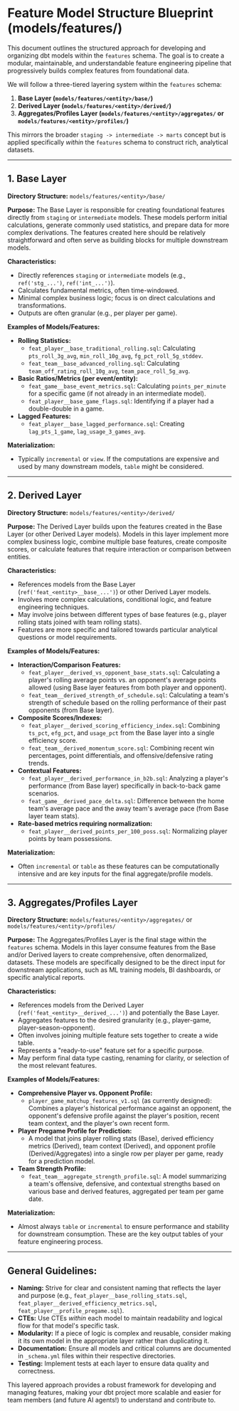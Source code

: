 # Feature Model Structure Blueprint (models/features/)

This document outlines the structured approach for developing and organizing dbt models within the `features` schema. The goal is to create a modular, maintainable, and understandable feature engineering pipeline that progressively builds complex features from foundational data.

We will follow a three-tiered layering system within the `features` schema:

1.  **Base Layer (`models/features/<entity>/base/`)**
2.  **Derived Layer (`models/features/<entity>/derived/`)**
3.  **Aggregates/Profiles Layer (`models/features/<entity>/aggregates/` or `models/features/<entity>/profiles/`)**

This mirrors the broader `staging -> intermediate -> marts` concept but is applied specifically *within* the `features` schema to construct rich, analytical datasets.

---

## 1. Base Layer

**Directory Structure:** `models/features/<entity>/base/`

**Purpose:**
The Base Layer is responsible for creating foundational features directly from `staging` or `intermediate` models. These models perform initial calculations, generate commonly used statistics, and prepare data for more complex derivations. The features created here should be relatively straightforward and often serve as building blocks for multiple downstream models.

**Characteristics:**
*   Directly references `staging` or `intermediate` models (e.g., `ref('stg_...')`, `ref('int_...')`).
*   Calculates fundamental metrics, often time-windowed.
*   Minimal complex business logic; focus is on direct calculations and transformations.
*   Outputs are often granular (e.g., per player per game).

**Examples of Models/Features:**
*   **Rolling Statistics:**
    *   `feat_player__base_traditional_rolling.sql`: Calculating `pts_roll_3g_avg`, `min_roll_10g_avg`, `fg_pct_roll_5g_stddev`.
    *   `feat_team__base_advanced_rolling.sql`: Calculating `team_off_rating_roll_10g_avg`, `team_pace_roll_5g_avg`.
*   **Basic Ratios/Metrics (per event/entity):**
    *   `feat_game__base_event_metrics.sql`: Calculating `points_per_minute` for a specific game (if not already in an intermediate model).
    *   `feat_player__base_game_flags.sql`: Identifying if a player had a double-double in a game.
*   **Lagged Features:**
    *   `feat_player__base_lagged_performance.sql`: Creating `lag_pts_1_game`, `lag_usage_3_games_avg`.

**Materialization:**
*   Typically `incremental` or `view`. If the computations are expensive and used by many downstream models, `table` might be considered.

---

## 2. Derived Layer

**Directory Structure:** `models/features/<entity>/derived/`

**Purpose:**
The Derived Layer builds upon the features created in the Base Layer (or other Derived Layer models). Models in this layer implement more complex business logic, combine multiple base features, create composite scores, or calculate features that require interaction or comparison between entities.

**Characteristics:**
*   References models from the Base Layer (`ref('feat_<entity>__base_...')`) or other Derived Layer models.
*   Involves more complex calculations, conditional logic, and feature engineering techniques.
*   May involve joins between different types of base features (e.g., player rolling stats joined with team rolling stats).
*   Features are more specific and tailored towards particular analytical questions or model requirements.

**Examples of Models/Features:**
*   **Interaction/Comparison Features:**
    *   `feat_player__derived_vs_opponent_base_stats.sql`: Calculating a player's rolling average points vs. an opponent's average points allowed (using Base layer features from both player and opponent).
    *   `feat_team__derived_strength_of_schedule.sql`: Calculating a team's strength of schedule based on the rolling performance of their past opponents (from Base layer).
*   **Composite Scores/Indexes:**
    *   `feat_player__derived_scoring_efficiency_index.sql`: Combining `ts_pct`, `efg_pct`, and `usage_pct` from the Base layer into a single efficiency score.
    *   `feat_team__derived_momentum_score.sql`: Combining recent win percentages, point differentials, and offensive/defensive rating trends.
*   **Contextual Features:**
    *   `feat_player__derived_performance_in_b2b.sql`: Analyzing a player's performance (from Base layer) specifically in back-to-back game scenarios.
    *   `feat_game__derived_pace_delta.sql`: Difference between the home team's average pace and the away team's average pace (from Base layer team stats).
*   **Rate-based metrics requiring normalization:**
    *   `feat_player__derived_points_per_100_poss.sql`: Normalizing player points by team possessions.

**Materialization:**
*   Often `incremental` or `table` as these features can be computationally intensive and are key inputs for the final aggregate/profile models.

---

## 3. Aggregates/Profiles Layer

**Directory Structure:** `models/features/<entity>/aggregates/` or `models/features/<entity>/profiles/`

**Purpose:**
The Aggregates/Profiles Layer is the final stage within the `features` schema. Models in this layer consume features from the Base and/or Derived layers to create comprehensive, often denormalized, datasets. These models are specifically designed to be the direct input for downstream applications, such as ML training models, BI dashboards, or specific analytical reports.

**Characteristics:**
*   References models from the Derived Layer (`ref('feat_<entity>__derived_...')`) and potentially the Base Layer.
*   Aggregates features to the desired granularity (e.g., player-game, player-season-opponent).
*   Often involves joining multiple feature sets together to create a wide table.
*   Represents a "ready-to-use" feature set for a specific purpose.
*   May perform final data type casting, renaming for clarity, or selection of the most relevant features.

**Examples of Models/Features:**
*   **Comprehensive Player vs. Opponent Profile:**
    *   `player_game_matchup_features_v1.sql` (as currently designed): Combines a player's historical performance against an opponent, the opponent's defensive profile against the player's position, recent team context, and the player's own recent form.
*   **Player Pregame Profile for Prediction:**
    *   A model that joins player rolling stats (Base), derived efficiency metrics (Derived), team context (Derived), and opponent profile (Derived/Aggregates) into a single row per player per game, ready for a prediction model.
*   **Team Strength Profile:**
    *   `feat_team__aggregate_strength_profile.sql`: A model summarizing a team's offensive, defensive, and contextual strengths based on various base and derived features, aggregated per team per game date.

**Materialization:**
*   Almost always `table` or `incremental` to ensure performance and stability for downstream consumption. These are the key output tables of your feature engineering process.

---

## General Guidelines:

*   **Naming:** Strive for clear and consistent naming that reflects the layer and purpose (e.g., `feat_player__base_rolling_stats.sql`, `feat_player__derived_efficiency_metrics.sql`, `feat_player__profile_pregame.sql`).
*   **CTEs:** Use CTEs *within* each model to maintain readability and logical flow for that model's specific task.
*   **Modularity:** If a piece of logic is complex and reusable, consider making it its own model in the appropriate layer rather than duplicating it.
*   **Documentation:** Ensure all models and critical columns are documented in `_schema.yml` files within their respective directories.
*   **Testing:** Implement tests at each layer to ensure data quality and correctness.

This layered approach provides a robust framework for developing and managing features, making your dbt project more scalable and easier for team members (and future AI agents!) to understand and contribute to.
